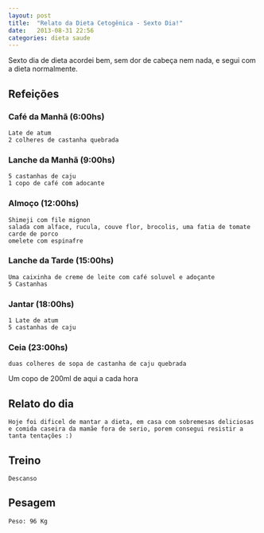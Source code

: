 ```yaml
---
layout: post
title:  "Relato da Dieta Cetogênica - Sexto Dia!"
date:   2013-08-31 22:56
categories: dieta saude
---
```


Sexto dia de dieta acordei bem, sem dor de cabeça nem nada, e segui com a dieta normalmente.

## Refeições

### Café da Manhã (6:00hs)

	Late de atum 
	2 colheres de castanha quebrada

### Lanche da Manhã (9:00hs)

	5 castanhas de caju 
	1 copo de café com adocante

### Almoço (12:00hs)

	Shimeji com file mignon
	salada com alface, rucula, couve flor, brocolis, uma fatia de tomate
	carde de porco 
	omelete com espinafre

### Lanche da Tarde (15:00hs)
	
	Uma caixinha de creme de leite com café soluvel e adoçante
	5 Castanhas

### Jantar (18:00hs)

	1 Late de atum
	5 castanhas de caju

### Ceia (23:00hs)

	duas colheres de sopa de castanha de caju quebrada

Um copo de 200ml de aqui a cada hora

## Relato do dia

	Hoje foi dificel de mantar a dieta, em casa com sobremesas deliciosas e comida caseira da mamãe fora de serio, porem consegui resistir a tanta tentações :)

## Treino

	Descanso

## Pesagem

	Peso: 96 Kg
